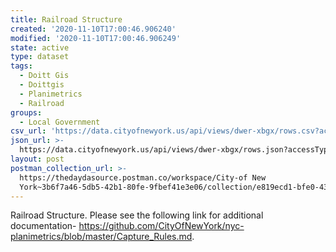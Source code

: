 ```yaml
---
title: Railroad Structure
created: '2020-11-10T17:00:46.906240'
modified: '2020-11-10T17:00:46.906249'
state: active
type: dataset
tags:
  - Doitt Gis
  - Doittgis
  - Planimetrics
  - Railroad
groups:
  - Local Government
csv_url: 'https://data.cityofnewyork.us/api/views/dwer-xbgx/rows.csv?accessType=DOWNLOAD'
json_url: >-
  https://data.cityofnewyork.us/api/views/dwer-xbgx/rows.json?accessType=DOWNLOAD
layout: post
postman_collection_url: >-
  https://thedaydasource.postman.co/workspace/City-of New
  York~3b6f7a46-5db5-42b1-80fe-9fbef41e3e06/collection/e819ecd1-bfe0-4385-938b-62c44b440faf
---
```

Railroad Structure. Please see the following link for additional documentation- https://github.com/CityOfNewYork/nyc-planimetrics/blob/master/Capture_Rules.md.

